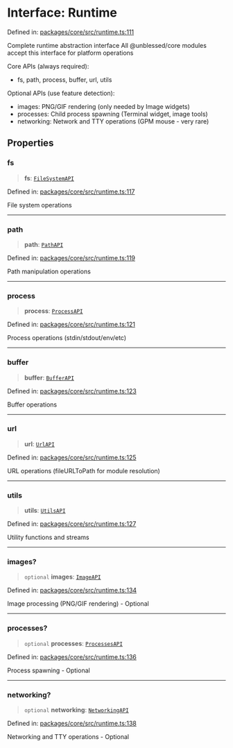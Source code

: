 # Interface: Runtime

Defined in: [packages/core/src/runtime.ts:111](https://github.com/vdeantoni/unblessed/blob/alpha/packages/core/src/runtime.ts#L111)

Complete runtime abstraction interface
All @unblessed/core modules accept this interface for platform operations

Core APIs (always required):

- fs, path, process, buffer, url, utils

Optional APIs (use feature detection):

- images: PNG/GIF rendering (only needed by Image widgets)
- processes: Child process spawning (Terminal widget, image tools)
- networking: Network and TTY operations (GPM mouse - very rare)

## Properties

### fs

> **fs**: [`FileSystemAPI`](runtime.Interface.FileSystemAPI.md)

Defined in: [packages/core/src/runtime.ts:117](https://github.com/vdeantoni/unblessed/blob/alpha/packages/core/src/runtime.ts#L117)

File system operations

---

### path

> **path**: [`PathAPI`](runtime.Interface.PathAPI.md)

Defined in: [packages/core/src/runtime.ts:119](https://github.com/vdeantoni/unblessed/blob/alpha/packages/core/src/runtime.ts#L119)

Path manipulation operations

---

### process

> **process**: [`ProcessAPI`](runtime.Interface.ProcessAPI.md)

Defined in: [packages/core/src/runtime.ts:121](https://github.com/vdeantoni/unblessed/blob/alpha/packages/core/src/runtime.ts#L121)

Process operations (stdin/stdout/env/etc)

---

### buffer

> **buffer**: [`BufferAPI`](runtime.Interface.BufferAPI.md)

Defined in: [packages/core/src/runtime.ts:123](https://github.com/vdeantoni/unblessed/blob/alpha/packages/core/src/runtime.ts#L123)

Buffer operations

---

### url

> **url**: [`UrlAPI`](runtime.Interface.UrlAPI.md)

Defined in: [packages/core/src/runtime.ts:125](https://github.com/vdeantoni/unblessed/blob/alpha/packages/core/src/runtime.ts#L125)

URL operations (fileURLToPath for module resolution)

---

### utils

> **utils**: [`UtilsAPI`](runtime.Interface.UtilsAPI.md)

Defined in: [packages/core/src/runtime.ts:127](https://github.com/vdeantoni/unblessed/blob/alpha/packages/core/src/runtime.ts#L127)

Utility functions and streams

---

### images?

> `optional` **images**: [`ImageAPI`](runtime.Interface.ImageAPI.md)

Defined in: [packages/core/src/runtime.ts:134](https://github.com/vdeantoni/unblessed/blob/alpha/packages/core/src/runtime.ts#L134)

Image processing (PNG/GIF rendering) - Optional

---

### processes?

> `optional` **processes**: [`ProcessesAPI`](runtime.Interface.ProcessesAPI.md)

Defined in: [packages/core/src/runtime.ts:136](https://github.com/vdeantoni/unblessed/blob/alpha/packages/core/src/runtime.ts#L136)

Process spawning - Optional

---

### networking?

> `optional` **networking**: [`NetworkingAPI`](runtime.Interface.NetworkingAPI.md)

Defined in: [packages/core/src/runtime.ts:138](https://github.com/vdeantoni/unblessed/blob/alpha/packages/core/src/runtime.ts#L138)

Networking and TTY operations - Optional
